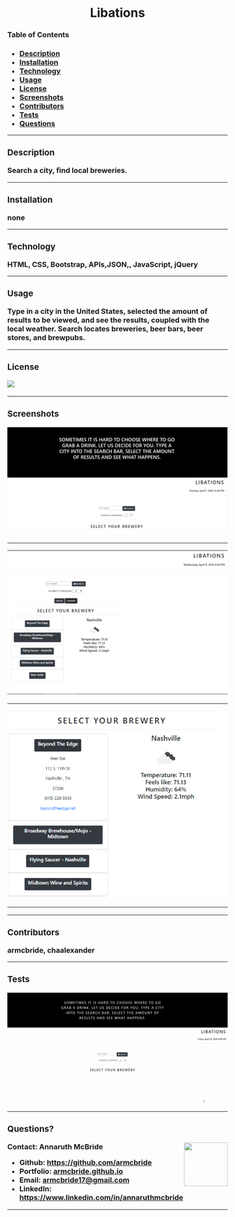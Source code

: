 
  <h1 align= "center">Libations</h1> 
  <h3>Table of Contents<h3>
  <ul>
  <li><a href="#descrip">Description</a></li>  
  <li><a href="#install">Installation</a></li> 
  <li><a href="#tech">Technology</a></li> 
  <li><a href="#use">Usage</a></li> 
  <li><a href="#license">License</a></li>
  <li><a href="#screen">Screenshots</a></li> 
  <li><a href="#contr">Contributors</a></li> 
  <li><a href="#tests">Tests</a></li>
  <li><a href="#quest">Questions</a></li>  
  </ul>
    <hr>
  <div id="descrip"><h3>Description</h3> </div>
  Search a city, find local breweries.
  <hr>
  <div id="install"><h3>Installation</h3> </div>
  <p>none</p>
  <hr>
  <div id="tech"><h3>Technology</h3></div>           
  <p> HTML, CSS, Bootstrap, APIs,JSON,, JavaScript, jQuery</p>
  <hr>
  <div id="use"><h3>Usage</h3></div>
  <p>Type in a city in the United States, selected the amount of results to be viewed, and see the results, coupled with the local weather. Search locates breweries, beer bars, beer stores, and brewpubs.</p>  
  <hr>
  <div id="license"><h3>License</h3></div>
  <p><img align="left" src= "https://img.shields.io/badge/License-MIT-blue"></p><br>
  <hr>
  <div id="screen"><h3>Screenshots</h3></div>
  <p><img src="./assets/images/screenshot-1.PNG" style="max-width:100%;">
<hr>

<img src="./assets/images/example-1.PNG" style="max-width:100%;">
<hr>

<img src="./assets/images/example-2.PNG" style="max-width:100%;">
<hr></p>
  <hr>
  <div id="contr"><h3>Contributors</h3> </div>
  <p>armcbride, chaalexander</p> 
  <hr>
  <div id="tests"><h3>Tests</h3></div>
  <p><img src="./assets/images/libations.gif"></p>
  <hr>
  <div id="quest"><h3>Questions?</h3> </div>
  <img align="right" width="100" height="100" src="https://avatars3.githubusercontent.com/u/58277359?v=4">         
    Contact: Annaruth McBride       
  <ul>
  <li>Github: <a href= "https://github.com/armcbride">https://github.com/armcbride</a></li>
  <li>Portfolio: <a href= "armcbride.github.io">armcbride.github.io</a></li>
  <li>Email: <a href= "mailto:armcbride17@gmail.com">armcbride17@gmail.com</a> </li>     
  <li>LinkedIn: <a href= "https://www.linkedin.com/in/annaruthmcbride">https://www.linkedin.com/in/annaruthmcbride</a></li>
  </ul> 
  <hr>